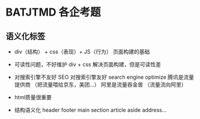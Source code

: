 # BATJTMD 各企考题

## 语义化标签
 - div（结构） + css（表现）+ JS（行为） 页面构建的基础
 - 可读性问题，不好维护
      div + css 解决页面构建，但是可读性差
 - 对搜索引擎不友好
    SEO  对搜索引擎友好
    search engine optimize
    腾讯是流量提供商 （把流量喂给京东，美团...）
    阿里是流量吞金兽 （流量流向阿里）


 - html质量很重要
 - 结构语义化
    header footer main
    section article aside
    address...